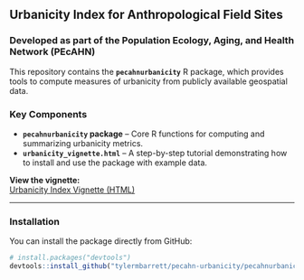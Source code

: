 ## Urbanicity Index for Anthropological Field Sites
### Developed as part of the Population Ecology, Aging, and Health Network (PEcAHN)

This repository contains the **`pecahnurbanicity`** R package, which provides tools to compute measures of urbanicity from publicly available geospatial data.

### Key Components
- **`pecahnurbanicity` package** – Core R functions for computing and summarizing urbanicity metrics.
- **`urbanicity_vignette.html`** – A step-by-step tutorial demonstrating how to install and use the package with example data.

**View the vignette:**  
[Urbanicity Index Vignette (HTML)](https://tmbarrett2.github.io/pecahn-urbanicity/urbanicity_vignette.html)

---

### Installation
You can install the package directly from GitHub:

```r
# install.packages("devtools")
devtools::install_github("tylermbarrett/pecahn-urbanicity/pecahnurbanicity")
